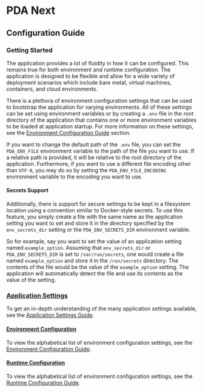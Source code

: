 # PDA Next

## Configuration Guide

### Getting Started

The application provides a lot of fluidity in how it can be configured. This remains true for both environment
and runtime configuration. The application is designed to be flexible and allow for a wide variety of
deployment scenarios which include bare metal, virtual machines, containers, and cloud environments.

There is a plethora of environment configuration settings that can be used to bootstrap the application for
varying environments. All of these settings can be set using environment variables or by creating a
`.env` file in the root directory of the application that contains one or more environment variables to be
loaded at application startup. For more information on these settings, see the
[Environment Configuration Guide](https://github.com/PowerDNS-Admin/pda-next/blob/main/docs/wiki/configuration/settings/environment-settings.md)
section.

If you want to change the default path of the `.env` file, you can set the `PDA_ENV_FILE` environment variable
to the path of the file you want to use. If a relative path is provided, it will be relative to the
root directory of the application. Furthermore, if you want to use a different file encoding other than `UTF-8`,
you may do so by setting the `PDA_ENV_FILE_ENCODING` environment variable to the encoding you want to use.

#### Secrets Support

Additionally, there is support for secure settings to be kept in a filesystem location using a convention
similar to Docker-style secrets. To use this feature, you simply create a file with the same name as the
application setting you want to set and store it in the directory specified by the `env_secrets_dir` setting
or the `PDA_ENV_SECRETS_DIR` environment variable.

So for example, say you want to set the value of an application setting named `example_option`.
Assuming that `env_secrets_dir` or `PDA_ENV_SECRETS_DIR` is set to `/var/run/secrets`, one would create a file
named `example_option` and store it in the `/run/secrets` directory. The contents of the file would be
the value of the `example_option` setting. The application will automatically detect the file and use its
contents as the value of the setting.

### [Application Settings](https://github.com/PowerDNS-Admin/pda-next/blob/main/docs/wiki/configuration/settings/README.md)

To get an in-depth understanding of the many application settings available, see the
[Application Settings Guide](https://github.com/PowerDNS-Admin/pda-next/blob/main/docs/wiki/configuration/settings/README.md).

#### [Environment Configuration](https://github.com/PowerDNS-Admin/pda-next/blob/main/docs/wiki/configuration/settings/environment-settings.md)

To view the alphabetical list of environment configuration settings, see the
[Environment Configuration Guide](https://github.com/PowerDNS-Admin/pda-next/blob/main/docs/wiki/configuration/settings/environment-settings.md).

#### [Runtime Configuration](https://github.com/PowerDNS-Admin/pda-next/blob/main/docs/wiki/configuration/settings/runtime-settings.md)

To view the alphabetical list of environment configuration settings, see the
[Runtime Configuration Guide](https://github.com/PowerDNS-Admin/pda-next/blob/main/docs/wiki/configuration/settings/runtime-settings.md).
